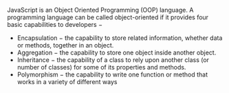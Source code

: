 JavaScript is an Object Oriented Programming (OOP) language. A programming language can be called object-oriented if it provides four basic capabilities to developers −
<ul>
<li>Encapsulation − the capability to store related information, whether data or methods, together in an object.</li>

<li>Aggregation − the capability to store one object inside another object.</li>

<li>Inheritance − the capability of a class to rely upon another class (or number of classes) for some of its properties and methods.</li>

<li>Polymorphism − the capability to write one function or method that works in a variety of different ways</li>